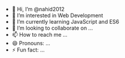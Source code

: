 - 👋 Hi, I’m @nahid2012
- 👀 I’m interested in Web Development
- 🌱 I’m currently learning JavaScript and ES6
- 💞️ I’m looking to collaborate on ...
- 📫 How to reach me ...
- 😄 Pronouns: ...
- ⚡ Fun fact: ...

<!---
nahid2012/nahid2012 is a ✨ special ✨ repository because its `README.md` (this file) appears on your GitHub profile.
You can click the Preview link to take a look at your changes.
--->
